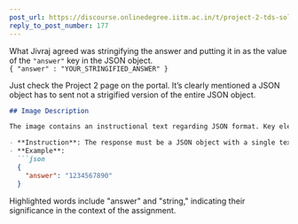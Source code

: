 ```yaml
---
post_url: https://discourse.onlinedegree.iitm.ac.in/t/project-2-tds-solver-discussion-thread/169029/178
reply_to_post_number: 177
---
```

What Jivraj agreed was stringifying the answer and putting it in as the value of the `"answer"` key in the JSON object.  
`{ "answer" : "YOUR_STRINGIFIED_ANSWER" }`

Just check the Project 2 page on the portal. It’s clearly mentioned a JSON object has to sent not a strigified version of the entire JSON object.  

```markdown
## Image Description

The image contains an instructional text regarding JSON format. Key elements include:

- **Instruction**: The response must be a JSON object with a single text (string) field labeled `answer`.
- **Example**: 
  ```json
  {
    "answer": "1234567890"
  }
  ```

Highlighted words include "answer" and "string," indicating their significance in the context of the assignment.
```